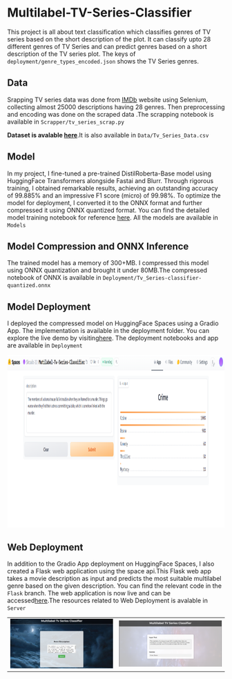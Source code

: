 # Multilabel-TV-Series-Classifier

This project is all about text classification which classifies genres of TV series based on the short description of the plot.
It can classify upto 28  different genres of TV Series and can predict genres based on a short description of the TV series plot.
The keys of `deployment/genre_types_encoded.json` shows the TV Series genres.

## Data

Srapping TV series data was done from [IMDb](https://www.imdb.com/search/title/?title_type=tv_series) website using Selenium, collecting almost 25000 descriptions having 28 genres. Then preprocessing and encoding was done on the scraped data .The scrapping notebook is available in `Scrapper/tv_series_scrap.py`

**Dataset is avalable [here](https://github.com/Shoaib-33/Multilabel-TV-Series-Classifier/tree/main/Data)**.It is also available in `Data/Tv_Series_Data.csv`


## Model


In my project, I fine-tuned a pre-trained DistilRoberta-Base model using HuggingFace Transformers alongside Fastai and Blurr. Through rigorous training, I obtained remarkable results, achieving an outstanding accuracy of 99.885% and an impressive F1 score (micro) of 99.98%. To optimize the model for deployment, I converted it to the ONNX format and further compressed it using ONNX quantized format. You can find the detailed model training notebook for reference [here](https://github.com/Shoaib-33/Multilabel-TV-Series-Classifier/tree/main/Notebooks). All the models are available in `Models`

## Model Compression and ONNX Inference
The trained model has a memory of 300+MB. I compressed this model using ONNX quantization and brought it under 80MB.The compressed notebook of ONNX is available in `Deployment/Tv_Series-classifier-quantized.onnx`

## Model Deployment

I deployed the compressed model on HuggingFace Spaces using a Gradio App. The implementation is available in the deployment folder. You can explore the live demo by visiting[here](https://huggingface.co/spaces/Shoaib-33/Mutilabel-Tv-Series-Classifier). The deployment notebooks and app are available in `Deployment`

<img src = "images/huggingface.png" width="900" height="400">  

## Web Deployment
In addition to the Gradio App deployment on HuggingFace Spaces, I also created a Flask web application using the space api.This Flask web app takes a movie description as input and predicts the most suitable multilabel genre based on the given description. You can find the relevant code in the `Flask` branch. The web application is now live and can be accessed[here](https://multilabel-tv-series-classifier-drg6.onrender.com/).The resources related to Web Deployment is avalable in `Server`

<table>
  <tr>
    <td>
      <img src="images/render1.png" alt="Image 1">
    </td>
    <td>
      <img src="images/render2.png" alt="Image 2">
    </td>
  </tr>
</table>


